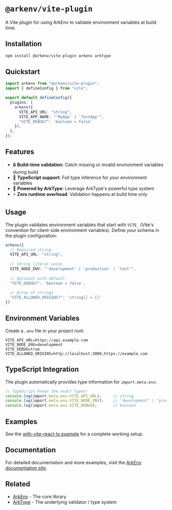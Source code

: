 # `@arkenv/vite-plugin`

A Vite plugin for using ArkEnv to validate environment variables at build time.

## Installation

```sh
npm install @arkenv/vite-plugin arkenv arktype
```

## Quickstart

```typescript title="vite.config.ts"
import arkenv from "@arkenv/vite-plugin";
import { defineConfig } from "vite";

export default defineConfig({
  plugins: [
    arkenv({
      VITE_API_URL: "string",
      VITE_APP_NAME: "'MyApp' | 'TestApp'",
      "VITE_DEBUG?": 'boolean = false'
    }),
  ],
});
```

## Features

- 🔒 **Build-time validation**: Catch missing or invalid environment variables during build
- 🚀 **TypeScript support**: Full type inference for your environment variables
- 💪 **Powered by ArkType**: Leverage ArkType's powerful type system
- ⚡ **Zero runtime overhead**: Validation happens at build time only

## Usage

The plugin validates environment variables that start with `VITE_` (Vite's convention for client-side environment variables). Define your schema in the plugin configuration:

```typescript
arkenv({
  // Required string
  VITE_API_URL: "string",
  
  // String literal union
  VITE_NODE_ENV: "'development' | 'production' | 'test'",
  
  // Optional with default
  "VITE_DEBUG?": 'boolean = false',
  
  // Array of strings
  "VITE_ALLOWED_ORIGINS?": 'string[] = []'
})
```

## Environment Variables

Create a `.env` file in your project root:

```dotenv title=".env"
VITE_API_URL=https://api.example.com
VITE_NODE_ENV=development
VITE_DEBUG=true
VITE_ALLOWED_ORIGINS=http://localhost:3000,https://example.com
```

## TypeScript Integration

The plugin automatically provides type information for `import.meta.env`:

```typescript
// TypeScript knows the exact types!
console.log(import.meta.env.VITE_API_URL);     // string
console.log(import.meta.env.VITE_NODE_ENV);    // "development" | "production" | "test"
console.log(import.meta.env.VITE_DEBUG);       // boolean
```

## Examples

See the [with-vite-react-ts example](https://github.com/yamcodes/arkenv/tree/main/examples/with-vite-react-ts) for a complete working setup.

## Documentation

For detailed documentation and more examples, visit the [ArkEnv documentation site](https://arkenv.vercel.app/docs).

## Related

- [ArkEnv](https://github.com/yamcodes/arkenv) - The core library
- [ArkType](https://arktype.io/) - The underlying validator / type system